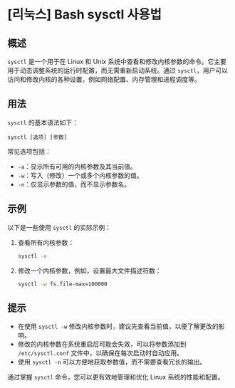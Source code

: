 # [리눅스] Bash sysctl 사용법

## 概述
`sysctl` 是一个用于在 Linux 和 Unix 系统中查看和修改内核参数的命令。它主要用于动态调整系统的运行时配置，而无需重新启动系统。通过 `sysctl`，用户可以访问和修改内核的各种设置，例如网络配置、内存管理和进程调度等。

## 用法
`sysctl` 的基本语法如下：
```
sysctl [选项] [参数]
```
常见选项包括：
- `-a`：显示所有可用的内核参数及其当前值。
- `-w`：写入（修改）一个或多个内核参数的值。
- `-n`：仅显示参数的值，而不显示参数名。

## 示例
以下是一些使用 `sysctl` 的实际示例：

1. 查看所有内核参数：
   ```bash
   sysctl -a
   ```

2. 修改一个内核参数，例如，设置最大文件描述符数：
   ```bash
   sysctl -w fs.file-max=100000
   ```

## 提示
- 在使用 `sysctl -w` 修改内核参数时，建议先查看当前值，以便了解更改的影响。
- 修改的内核参数在系统重启后可能会失效，可以将参数添加到 `/etc/sysctl.conf` 文件中，以确保在每次启动时自动应用。
- 使用 `sysctl -n` 可以方便地获取参数值，而不需要查看冗长的输出。

通过掌握 `sysctl` 命令，您可以更有效地管理和优化 Linux 系统的性能和配置。